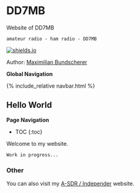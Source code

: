 # DD7MB

Website of DD7MB

`amateur radio - ham radio - DD7MB`

[![shields.io](https://img.shields.io/badge/license-Apache2-blue.svg)](http://www.apache.org/licenses/LICENSE-2.0.txt)

Author: [Maximilian Bundscherer](https://bundscherer-online.de)

**Global Navigation**

{% include_relative navbar.html %}

## Hello World

**Page Navigation**

* TOC
{:toc}

Welcome to my website.

```
Work in progress...
```

### Other

You can also visit my [A-SDR / Independer](https://a-sdr.org) website.
